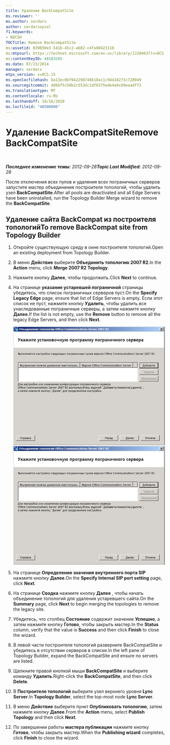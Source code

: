 ```yaml
---
title: Удаление BackCompatSite
ms.reviewer: ''
ms.author: serdars
author: serdarsoysal
f1.keywords:
- NOCSH
TOCTitle: Remove BackCompatSite
ms:assetid: 039650e3-541b-45c2-a682-c4fa08423118
ms:mtpsurl: https://technet.microsoft.com/en-us/library/JJ204637(v=OCS.15)
ms:contentKeyID: 48183265
ms.date: 07/23/2014
manager: serdars
mtps_version: v=OCS.15
ms.openlocfilehash: ba13ec0bf942298748b18ac1c94418275c728949
ms.sourcegitcommit: 4d6bf5c58b2c553dc1df8375ede4a9cb9eaadff2
ms.translationtype: MT
ms.contentlocale: ru-RU
ms.lasthandoff: 10/16/2020
ms.locfileid: "48500096"
---
```

# <a name="remove-backcompatsite"></a><span data-ttu-id="b8d93-102">Удаление BackCompatSite</span><span class="sxs-lookup"><span data-stu-id="b8d93-102">Remove BackCompatSite</span></span>

<div data-xmlns="http://www.w3.org/1999/xhtml">

<div class="topic" data-xmlns="http://www.w3.org/1999/xhtml" data-msxsl="urn:schemas-microsoft-com:xslt" data-cs="https://msdn.microsoft.com/">

<div data-asp="https://msdn2.microsoft.com/asp">



</div>

<div id="mainSection">

<div id="mainBody">

<span> </span>

<span data-ttu-id="b8d93-103">_**Последнее изменение темы:** 2012-09-28_</span><span class="sxs-lookup"><span data-stu-id="b8d93-103">_**Topic Last Modified:** 2012-09-28_</span></span>

<span data-ttu-id="b8d93-104">После отключения всех пулов и удаления всех пограничных серверов запустите мастер объединения построителя топологий, чтобы удалить узел **BackCompatSite**.</span><span class="sxs-lookup"><span data-stu-id="b8d93-104">After all pools are deactivated and all Edge Servers have been uninstalled, run the Topology Builder Merge wizard to remove the **BackCompatSite**.</span></span>

<div>

## <a name="to-remove-backcompat-site-from-topology-builder"></a><span data-ttu-id="b8d93-105">Удаление сайта BackCompat из построителя топологий</span><span class="sxs-lookup"><span data-stu-id="b8d93-105">To remove BackCompat site from Topology Builder</span></span>

1.  <span data-ttu-id="b8d93-106">Откройте существующую среду в окне построителя топологий.</span><span class="sxs-lookup"><span data-stu-id="b8d93-106">Open an existing deployment from Topology Builder.</span></span>

2.  <span data-ttu-id="b8d93-107">В меню **Действие** выберите **Объединить топологию 2007 R2**.</span><span class="sxs-lookup"><span data-stu-id="b8d93-107">In the **Action** menu, click **Merge 2007 R2 Topology**.</span></span>

3.  <span data-ttu-id="b8d93-108">Нажмите кнопку **Далее**, чтобы продолжить.</span><span class="sxs-lookup"><span data-stu-id="b8d93-108">Click **Next** to continue.</span></span>

4.  <span data-ttu-id="b8d93-109">На странице **указание устаревшей пограничной** страницы убедитесь, что список пограничных серверов пуст.</span><span class="sxs-lookup"><span data-stu-id="b8d93-109">On the **Specify Legacy Edge** page, ensure that list of Edge Servers is empty.</span></span> <span data-ttu-id="b8d93-110">Если этот список не пуст, нажмите кнопку **Удалить**, чтобы удалить все унаследованные пограничные серверы, а затем нажмите кнопку **Далее**.</span><span class="sxs-lookup"><span data-stu-id="b8d93-110">If the list is not empty, use the **Remove** button to remove all the legacy Edge Servers, and then click **Next**.</span></span>
    
    <span data-ttu-id="b8d93-111">![Мастер создания топологии слиянием, задать страницу настройки пограничного сервера](images/JJ204637.fb35a59a-711e-4259-b177-7311df1fed3c(OCS.15).jpg "Мастер создания топологии слиянием, задать страницу настройки пограничного сервера")</span><span class="sxs-lookup"><span data-stu-id="b8d93-111">![Merge Topology Wizard, Specify Edge Setup page](images/JJ204637.fb35a59a-711e-4259-b177-7311df1fed3c(OCS.15).jpg "Merge Topology Wizard, Specify Edge Setup page")</span></span>  

5.  <span data-ttu-id="b8d93-112">На странице **Определение значения внутреннего порта SIP** нажмите кнопку **Далее**.</span><span class="sxs-lookup"><span data-stu-id="b8d93-112">On the **Specify Internal SIP port setting** page, click **Next**.</span></span>

6.  <span data-ttu-id="b8d93-113">На странице **Сводка** нажмите кнопку **Далее** , чтобы начать объединение топологий для удаления устаревшего сайта.</span><span class="sxs-lookup"><span data-stu-id="b8d93-113">On the **Summary** page, click **Next** to begin merging the topologies to remove the legacy site.</span></span>

7.  <span data-ttu-id="b8d93-114">Убедитесь, что столбец **Состояние** содержит значение **Успешно**, а затем нажмите кнопку **Готово**, чтобы закрыть мастер.</span><span class="sxs-lookup"><span data-stu-id="b8d93-114">In the **Status** column, verify that the value is **Success** and then click **Finish** to close the wizard.</span></span>

8.  <span data-ttu-id="b8d93-115">В левой части построителя топологий разверните BackCompatSite и убедитесь в отсутствии серверов в списке.</span><span class="sxs-lookup"><span data-stu-id="b8d93-115">In the left pane of Topology Builder, expand the BackCompatSite and ensure no servers are listed.</span></span>

9.  <span data-ttu-id="b8d93-116">Щелкните правой кнопкой мыши **BackCompatSite** и выберите команду **Удалить**.</span><span class="sxs-lookup"><span data-stu-id="b8d93-116">Right-click the **BackCompatSite**, and then click **Delete**.</span></span>

10. <span data-ttu-id="b8d93-117">В **Построителе топологий** выберите узел верхнего уровня **Lync Server**.</span><span class="sxs-lookup"><span data-stu-id="b8d93-117">In **Topology Builder**, select the top-most node **Lync Server**.</span></span>

11. <span data-ttu-id="b8d93-118">В меню **Действие** выберите пункт **Опубликовать топологию**, затем нажмите кнопку **Далее**.</span><span class="sxs-lookup"><span data-stu-id="b8d93-118">From the **Action** menu, select **Publish Topology** and then click **Next**.</span></span>

12. <span data-ttu-id="b8d93-119">По завершении работы **мастера публикации** нажмите кнопку **Готово**, чтобы закрыть мастер.</span><span class="sxs-lookup"><span data-stu-id="b8d93-119">When the **Publishing wizard** completes, click **Finish** to close the wizard.</span></span>

</div>

</div>

<span> </span>

</div>

</div>

</div>

